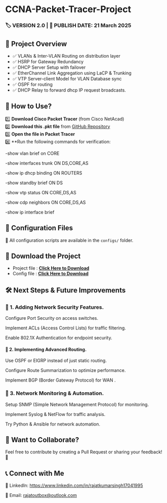 # CCNA-Packet-Tracer-Project  
### 🏷️ VERSION 2.0 | 📅 PUBLISH DATE: 21 March 2025

## 📌 Project Overview  

- ✅ VLANs & Inter-VLAN Routing on distribution layer
- ✅ HSRP for Gateway Redundancy  
- ✅ DHCP Server Setup with failover
- ✅ EtherChannel Link Aggregation using LaCP & Trunking
- ✅ VTP Server-client Model for VLAN Database sync
- ✅ OSPF for routing
- ✅ DHCP Relay to forward dhcp IP request broadcasts.

## 🔧 How to Use?  

1️⃣ **Download Cisco Packet Tracer** (from Cisco NetAcad)  
2️⃣ **Download this .pkt file** from [GitHub Repository](https://github.com/rajatoutbox/CCNA-Packet--Tracer-Project/blob/5017c319b3250b1bff7754de71c1bf5f54f11123/Updates/v2.0.pkt?raw=true)  
3️⃣ **Open the file in Packet Tracer**  
4️⃣ **Run the following commands for verification:

-show vlan brief on CORE

-show interfaces trunk ON DS,CORE,AS

-show ip dhcp binding ON ROUTERS

-show standby brief ON DS

-show vtp status ON CORE,DS,AS

-show cdp neighbors ON CORE,DS,AS

-show ip interface brief 

## 📝 Configuration Files  
📂 All configuration scripts are available in the `configs/` folder.  


## 🔗 Download the Project

- Project file : **[Click Here to Download](https://github.com/rajatoutbox/CCNA-Packet--Tracer-Project/blob/5017c319b3250b1bff7754de71c1bf5f54f11123/Updates/v2.0.pkt?raw=true)**
- Config file : **[Click Here to Download](https://github.com/rajatoutbox/CCNA-Packet--Tracer-Project/blob/161a1637bc06a038c7c5ce191795162c56cd1396/configuration/v2.0config.txt?raw=true)**

## 🛠 Next Steps & Future Improvements

### 🔹 1. Adding Network Security Features.

Configure Port Security on access switches.

Implement ACLs (Access Control Lists) for traffic filtering.

Enable 802.1X Authentication for endpoint security.

#### 🔹 2. Implementing Advanced Routing.

Use OSPF or EIGRP instead of just static routing.

Configure Route Summarization to optimize performance.

Implement BGP (Border Gateway Protocol) for WAN .

### 🔹 3. Network Monitoring & Automation.

Setup SNMP (Simple Network Management Protocol) for monitoring.

Implement Syslog & NetFlow for traffic analysis.

Try Python & Ansible for network automation.

## 📢 Want to Collaborate?

Feel free to contribute by creating a Pull Request or sharing your feedback! 🚀

## 📞 Connect with Me

🔗 LinkedIn: https://www.linkedin.com/in/rajatkumarsingh17041995

📧 Email: rajatoutbox@outlook.com
